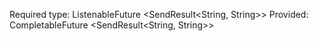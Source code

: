 Required type:
ListenableFuture
<SendResult<String, String>>
Provided:
CompletableFuture
<SendResult<String, String>>
